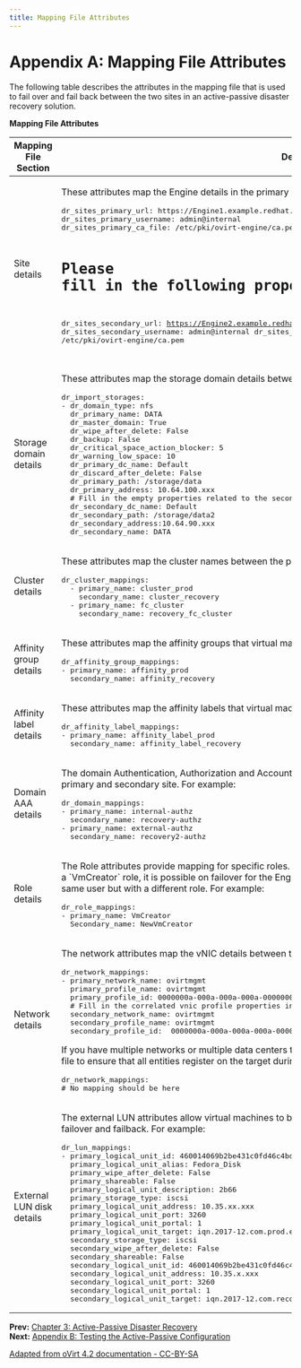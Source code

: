 ```yaml
---
title: Mapping File Attributes
---
```


# Appendix A: Mapping File Attributes

The following table describes the attributes in the mapping file that is used to fail over and fail back between the two sites in an active-passive disaster recovery solution.

**Mapping File Attributes**

<table>
<thead><tr><th>Mapping File Section</th><th>Description</th></tr></thead>
<tbody>

<tr>
<td>Site details</td>
<td>
<p>These attributes map the Engine details in the primary and secondary site. For example:</p>
<pre>dr_sites_primary_url: https://Engine1.example.redhat.com/ovirt-engine/api
dr_sites_primary_username: admin@internal
dr_sites_primary_ca_file: /etc/pki/ovirt-engine/ca.pem

# Please fill in the following properties for the secondary site:
dr_sites_secondary_url: https://Engine2.example.redhat.com/ovirt-engine/api
dr_sites_secondary_username: admin@internal
dr_sites_secondary_ca_file: /etc/pki/ovirt-engine/ca.pem
</pre>
</td>
</tr>

<tr>
<td>Storage domain details</td>
<td>
<p>These attributes map the storage domain details between the primary and secondary site. For example:</p>
<pre>dr_import_storages:
- dr_domain_type: nfs
  dr_primary_name: DATA
  dr_master_domain: True
  dr_wipe_after_delete: False
  dr_backup: False
  dr_critical_space_action_blocker: 5
  dr_warning_low_space: 10
  dr_primary_dc_name: Default
  dr_discard_after_delete: False
  dr_primary_path: /storage/data
  dr_primary_address: 10.64.100.xxx
  # Fill in the empty properties related to the secondary site
  dr_secondary_dc_name: Default
  dr_secondary_path: /storage/data2
  dr_secondary_address:10.64.90.xxx
  dr_secondary_name: DATA
</pre>
</td>
</tr>

<tr>
<td>Cluster details</td>
<td>
<p>These attributes map the cluster names between the primary and secondary site. For example:</p>
<pre>dr_cluster_mappings:
  - primary_name: cluster_prod
    secondary_name: cluster_recovery
  - primary_name: fc_cluster
    secondary_name: recovery_fc_cluster
</pre>
</td>
</tr>

<tr>
<td>Affinity group details</td>
<td>
<p>These attributes map the affinity groups that virtual machines belong to. For example:</p>
<pre>dr_affinity_group_mappings:
- primary_name: affinity_prod
  secondary_name: affinity_recovery
</pre>
</td>
</tr>

<tr>
<td>Affinity label details</td>
<td>
<p>These attributes map the affinity labels that virtual machines belong to. For example:</p>
<pre>dr_affinity_label_mappings:
- primary_name: affinity_label_prod
  secondary_name: affinity_label_recovery
</pre>
</td>
</tr>

<tr>
<td>Domain AAA details</td>
<td>
<p>The domain Authentication, Authorization and Accounting (AAA) attributes map authorization details between the primary and secondary site. For example:</p>
<pre>dr_domain_mappings:
- primary_name: internal-authz
  secondary_name: recovery-authz
- primary_name: external-authz
  secondary_name: recovery2-authz
</pre>
</td>
</tr>

<tr>
<td>Role details</td>
<td>
<p>The Role attributes provide mapping for specific roles. For example, if a virtual machine is registered with a user with a `VmCreator` role, it is possible on failover for the Engine to register a permission for that virtual machine with the same user but with a different role. For example:</p>
<pre>dr_role_mappings:
- primary_name: VmCreator
  Secondary_name: NewVmCreator
</pre>
</td>
</tr>

<tr>
<td>Network details</td>
<td>
<p>The network attributes map the vNIC details between the primary and secondary site. For example:</p>
<pre>dr_network_mappings:
- primary_network_name: ovirtmgmt
  primary_profile_name: ovirtmgmt
  primary_profile_id: 0000000a-000a-000a-000a-000000000398
  # Fill in the correlated vnic profile properties in the secondary site for profile 'ovirtmgmt'
  secondary_network_name: ovirtmgmt
  secondary_profile_name: ovirtmgmt
  secondary_profile_id:  0000000a-000a-000a-000a-000000000410
</pre>
<p>If you have multiple networks or multiple data centers then you must use an empty network mapping in the mapping file to ensure that all entities register on the target during failover. For example:</p>
<pre>dr_network_mappings:
# No mapping should be here
</pre>
</td>
</tr>

<tr>
<td>External LUN disk details</td>
<td>
<p>The external LUN attributes allow virtual machines to be registered with the appropriate external LUN disk after failover and failback. For example:</p>
<pre>dr_lun_mappings:
- primary_logical_unit_id: 460014069b2be431c0fd46c4bdce29b66
  primary_logical_unit_alias: Fedora_Disk
  primary_wipe_after_delete: False
  primary_shareable: False
  primary_logical_unit_description: 2b66
  primary_storage_type: iscsi
  primary_logical_unit_address: 10.35.xx.xxx
  primary_logical_unit_port: 3260
  primary_logical_unit_portal: 1
  primary_logical_unit_target: iqn.2017-12.com.prod.example:444
  secondary_storage_type: iscsi
  secondary_wipe_after_delete: False
  secondary_shareable: False
  secondary_logical_unit_id: 460014069b2be431c0fd46c4bdce29b66
  secondary_logical_unit_address: 10.35.x.xxx
  secondary_logical_unit_port: 3260
  secondary_logical_unit_portal: 1
  secondary_logical_unit_target: iqn.2017-12.com.recovery.example:444
</pre>
</td>
</tr>

</tbody>
</table>

**Prev:** [Chapter 3: Active-Passive Disaster Recovery](../active_passive_overview)<br>
**Next:** [Appendix B: Testing the Active-Passive Configuration](../testing_active_passive)

[Adapted from oVirt 4.2 documentation - CC-BY-SA](https://access.redhat.com/documentation/en-us/red_hat_virtualization/4.2/html/disaster_recovery_guide/mapping_file_attributes)
